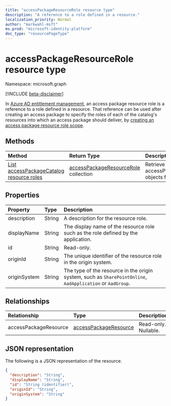 ```yaml
---
title: "accessPackageResourceRole resource type"
description: "A reference to a role defined in a resource."
localization_priority: Normal
author: "markwahl-msft"
ms.prod: "microsoft-identity-platform"
doc_type: "resourcePageType"
---
```


# accessPackageResourceRole resource type

Namespace: microsoft.graph

[!INCLUDE [beta-disclaimer](../../includes/beta-disclaimer.md)]

In [Azure AD entitlement management](entitlementmanagement-root.md), an access package resource role is a reference to a role defined in a resource. That reference can be used after creating an access package to specify the roles of each of the catalog's resources into which an access package should deliver, by [creating an access package resource role scope](../api/accesspackage-post-accesspackageresourcerolescopes.md).

## Methods

| Method       | Return Type | Description |
|:-------------|:------------|:------------|
| [List accessPackageCatalog resource roles](../api/accesspackagecatalog-list-accesspackageresourceroles.md) | [accessPackageResourceRole](accesspackageresourcerole.md) collection | Retrieve a list of accessPackageResourceRole objects for a catalog. |

## Properties

| Property     | Type        | Description |
|:-------------|:------------|:------------|
|description|String|A description for the resource role.|
|displayName|String|The display name of the resource role such as the role defined by the application.|
|id|String| Read-only.|
|originId|String|The unique identifier of the resource role in the origin system. |
|originSystem|String|The type of the resource in the origin system, such as `SharePointOnline`, `AadApplication` or `AadGroup`.|

## Relationships

| Relationship | Type        | Description |
|:-------------|:------------|:------------|
|accessPackageResource|[accessPackageResource](accesspackageresource.md)| Read-only. Nullable.|

## JSON representation

The following is a JSON representation of the resource.

<!-- {
  "blockType": "resource",
  "optionalProperties": [

  ],
  "@odata.type": "microsoft.graph.accessPackageResourceRole",
  "baseType": "",
  "keyProperty": "id"
}-->

```json
{
  "description": "String",
  "displayName": "String",
  "id": "String (identifier)",
  "originId": "String",
  "originSystem": "String"
}
```

<!-- uuid: 16cd6b66-4b1a-43a1-adaf-3a886856ed98
2019-02-04 14:57:30 UTC -->
<!-- {
  "type": "#page.annotation",
  "description": "accessPackageResourceRole resource",
  "keywords": "",
  "section": "documentation",
  "tocPath": ""
}-->

